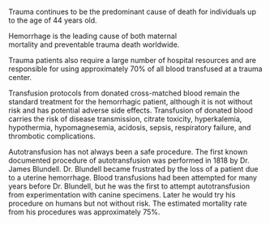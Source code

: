 Trauma continues to be the predominant cause of death for individuals up to the age of 44 years old.

Hemorrhage is the leading cause of both maternal mortality and preventable trauma death worldwide.

Trauma patients also require a large number of hospital resources and are responsible for using approximately 70% of all blood transfused at a trauma center.

Transfusion protocols from donated cross-matched blood remain the standard treatment for the hemorrhagic patient, although it is not without risk and has potential adverse side effects. Transfusion of donated blood carries the risk of disease transmission, citrate toxicity, hyperkalemia, hypothermia, hypomagnesemia, acidosis, sepsis, respiratory failure, and thrombotic complications.

Autotransfusion has not always been a safe procedure. The first known documented procedure of autotransfusion was performed in 1818 by Dr. James Blundell. Dr. Blundell became frustrated by the loss of a patient due to a uterine hemorrhage. Blood transfusions had been attempted for many years before Dr. Blundell, but he was the first to attempt autotransfusion from experimentation with canine specimens. Later he would try his procedure on humans but not without risk. The estimated mortality rate from his procedures was approximately 75%.